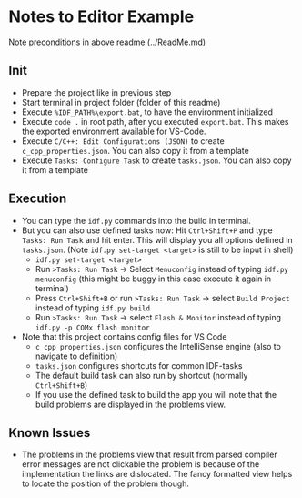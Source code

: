 # Notes to Editor Example
Note preconditions in above readme (../ReadMe.md)

## Init
- Prepare the project like in previous step
- Start terminal in project folder (folder of this readme)
- Execute `%IDF_PATH%\export.bat`, to have the environment initialized
- Execute `code .` in root path, after you executed `export.bat`. This makes the exported environment available for VS-Code.
- Execute `C/C++: Edit Configurations (JSON)` to create `c_cpp_properties.json`. You can also copy it from a template
- Execute `Tasks: Configure Task` to create `tasks.json`. You can also copy it from a template

## Execution
- You can type the `idf.py` commands into the build in terminal.
- But you can also use defined tasks now: Hit `Ctrl+Shift+P` and type `Tasks: Run Task` and hit enter. This will display you all options defined in `tasks.json`. (Note `idf.py set-target <target>` is still to be input in shell)
	- `idf.py set-target <target>`
	- Run `>Tasks: Run Task` -> Select `Menuconfig` instead of typing `idf.py menuconfig` (this might be buggy in this case execute it again in terminal)
	- Press `Ctrl+Shift+B` or run `>Tasks: Run Task` -> select `Build Project` instead of typing `idf.py build`
	- Run `>Tasks: Run Task` -> select `Flash & Monitor` instead of typing `idf.py -p COMx flash monitor`
- Note that this project contains config files for VS Code 
	- `c_cpp_properties.json` configures the IntelliSense engine (also to navigate to definition)
	- `tasks.json` configures shortcuts for common IDF-tasks
	- The default build task can also run by shortcut (normally `Ctrl+Shift+B`)
	- If you use the defined task to build the app you will note that the build problems are displayed in the problems view.

## Known Issues
- The problems in the problems view that result from parsed compiler error messages are not clickable the problem is because of the implementation the  links are dislocated. The fancy formatted view helps to locate the position of the problem though. 
